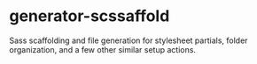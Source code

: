 # generator-scssaffold
Sass scaffolding and file generation for stylesheet partials, folder organization, and a few other similar setup actions.
